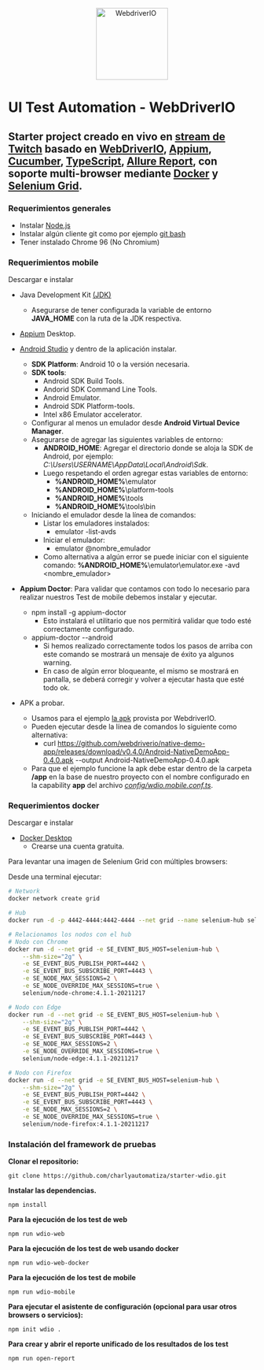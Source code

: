 <p align="center">
    <a href="https://webdriver.io/">
        <img alt="WebdriverIO" src="https://webdriver.io/assets/images/robot-3677788dd63849c56aa5cb3f332b12d5.svg" width="146">
    </a>
</p>

# UI Test Automation - WebDriverIO
## Starter project creado en vivo en [stream de Twitch](https://www.twitch.tv/charlyautomatiza) basado en [WebDriverIO](https://webdriver.io/), [Appium](http://appium.io/), [Cucumber](https://cucumber.io/), [TypeScript](https://www.typescriptlang.org/), [Allure Report](https://docs.qameta.io/allure-report/), con soporte multi-browser mediante [Docker](https://www.docker.com/) y [Selenium Grid](https://github.com/SeleniumHQ/docker-selenium).

### Requerimientos generales

- Instalar [Node.js](https://nodejs.org/es/download/)
- Instalar algún cliente git como por ejemplo [git bash](https://git-scm.com/downloads) 
- Tener instalado Chrome 96 (No Chromium)

### Requerimientos mobile

Descargar e instalar

- Java Development Kit [(JDK)](https://www.oracle.com/technetwork/java/javase/downloads/jdk8-downloads-2133155.html)
    - Asegurarse de tener configurada la variable de entorno **JAVA_HOME** con la ruta de la JDK respectiva.
- [Appium](https://appium.io/downloads/) Desktop.
- [Android Studio](https://developer.android.com/studio/index.html) y dentro de la aplicación instalar.
    - **SDK Platform**: Android 10 o la versión necesaria.
    - **SDK tools**:
        - Android SDK Build Tools.
        - Andorid SDK Command Line Tools.
        - Android Emulator.
        - Android SDK Platform-tools.
        - Intel x86 Emulator accelerator.
    - Configurar al menos un emulador desde **Android Virtual Device Manager**.
    - Asegurarse de agregar las siguientes variables de entorno:
        - **ANDROID_HOME**: Agregar el directorio donde se aloja la SDK de Android, por ejemplo: *C:\Users\USERNAME\AppData\Local\Android\Sdk*.
        - Luego respetando el orden agregar estas variables de entorno:
            - **%ANDROID_HOME%**\emulator
            - **%ANDROID_HOME%**\platform-tools
            - **%ANDROID_HOME%**\tools
            - **%ANDROID_HOME%**\tools\bin
    - Iniciando el emulador desde la línea de comandos:
        - Listar los emuladores instalados:
            - emulator -list-avds
        - Iniciar el emulador:
            - emulator @nombre_emulador
        - Como alternativa a algún error se puede iniciar con el siguiente comando: **%ANDROID_HOME%**\emulator\emulator.exe -avd <nombre_emulador>
- **Appium Doctor**: Para validar que contamos con todo lo necesario para realizar nuestros Test de mobile debemos instalar y ejecutar.

    - npm install -g appium-doctor
        - Esto instalará el utilitario que nos permitirá validar que todo esté correctamente configurado.
    - appium-doctor --android
        - Si hemos realizado correctamente todos los pasos de arriba con este comando se mostrará un mensaje de éxito ya algunos warning.
        - En caso de algún error bloqueante, el mismo se mostrará en pantalla, se deberá corregir y volver a ejecutar hasta que esté todo ok.

- APK a probar.
    - Usamos para el ejemplo [la apk](https://github.com/webdriverio/native-demo-app/releases/download/v0.4.0/Android-NativeDemoApp-0.4.0.apk) provista por WebdriverIO.
    - Pueden ejecutar desde la línea de comandos lo siguiente como alternativa:
        - curl https://github.com/webdriverio/native-demo-app/releases/download/v0.4.0/Android-NativeDemoApp-0.4.0.apk --output Android-NativeDemoApp-0.4.0.apk
    - Para que el ejemplo funcione la apk debe estar dentro de la carpeta **/app** en la base de nuestro proyecto con el nombre configurado en la capability **app** del archivo [*config/wdio.mobile.conf.ts*](config/wdio.mobile.conf.ts).

### Requerimientos docker

Descargar e instalar

- [Docker Desktop](https://www.docker.com/products/docker-desktop)
    - Crearse una cuenta gratuita.

Para levantar una imagen de Selenium Grid con múltiples browsers:

Desde una terminal ejecutar:

```bash
# Network
docker network create grid
```

```bash
# Hub
docker run -d -p 4442-4444:4442-4444 --net grid --name selenium-hub selenium/hub:4.1.1-20211217
```

```bash
# Relacionamos los nodos con el hub
# Nodo con Chrome
docker run -d --net grid -e SE_EVENT_BUS_HOST=selenium-hub \
    --shm-size="2g" \
    -e SE_EVENT_BUS_PUBLISH_PORT=4442 \
    -e SE_EVENT_BUS_SUBSCRIBE_PORT=4443 \
    -e SE_NODE_MAX_SESSIONS=2 \
    -e SE_NODE_OVERRIDE_MAX_SESSIONS=true \
    selenium/node-chrome:4.1.1-20211217
```

```bash
# Nodo con Edge
docker run -d --net grid -e SE_EVENT_BUS_HOST=selenium-hub \
    --shm-size="2g" \
    -e SE_EVENT_BUS_PUBLISH_PORT=4442 \
    -e SE_EVENT_BUS_SUBSCRIBE_PORT=4443 \
    -e SE_NODE_MAX_SESSIONS=2 \
    -e SE_NODE_OVERRIDE_MAX_SESSIONS=true \
    selenium/node-edge:4.1.1-20211217
```

```bash
# Nodo con Firefox
docker run -d --net grid -e SE_EVENT_BUS_HOST=selenium-hub \
    --shm-size="2g" \
    -e SE_EVENT_BUS_PUBLISH_PORT=4442 \
    -e SE_EVENT_BUS_SUBSCRIBE_PORT=4443 \
    -e SE_NODE_MAX_SESSIONS=2 \
    -e SE_NODE_OVERRIDE_MAX_SESSIONS=true \
    selenium/node-firefox:4.1.1-20211217
```

### Instalación del framework de pruebas

**Clonar el repositorio:**

    git clone https://github.com/charlyautomatiza/starter-wdio.git

**Instalar las dependencias.**

    npm install

**Para la ejecución de los test de web**

    npm run wdio-web

**Para la ejecución de los test de web usando docker**

    npm run wdio-web-docker

**Para la ejecución de los test de mobile**

    npm run wdio-mobile

**Para ejecutar el asistente de configuración (opcional para usar otros browsers o servicios):**

    npm init wdio .

**Para crear y abrir el reporte unificado de los resultados de los test**

    npm run open-report


